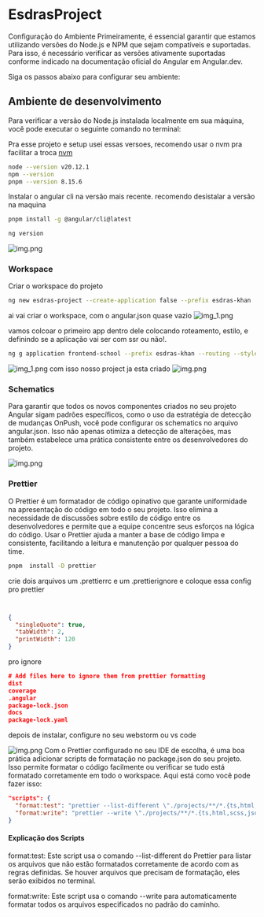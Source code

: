 # EsdrasProject






Configuração do Ambiente
Primeiramente, é essencial garantir que estamos utilizando versões do Node.js e NPM que sejam compatíveis e suportadas. Para isso, é necessário verificar as versões ativamente suportadas conforme indicado na documentação oficial do Angular em Angular.dev.

Siga os passos abaixo para configurar seu ambiente:



## Ambiente de desenvolvimento
Para verificar a versão do Node.js instalada localmente em sua máquina, você pode executar o seguinte comando no terminal:

Pra esse projeto e setup usei  essas versoes, recomendo usar o nvm pra facilitar a troca
[nvm](https://github.com/nvm-sh/nvm)
```bash
node --version v20.12.1
npm --version 
pnpm --version 8.15.6
```

Instalar o angular cli na versão mais recente.
recomendo desistalar a versão na maquina
```bash
pnpm install -g @angular/cli@latest

ng version
```
![img.png](docs/imgs/img.png)
### Workspace
Criar o workspace do projeto

```bash
ng new esdras-project --create-application false --prefix esdras-khan
```

ai vai criar o workspace, com o angular.json quase vazio
![img_1.png](docs/imgs/img_1.png)

vamos colcoar o primeiro app dentro dele
colocando roteamento, estilo, e definindo se a aplicação vai ser com ssr ou não!.
```bash
ng g application frontend-school --prefix esdras-khan --routing --style=scss --strict --ssr false

```
![img_1.png](docs/imgs/img2.png)
com isso nosso project ja esta criado
![img.png](docs/imgs/appcriado.png)

### Schematics
Para garantir que todos os novos componentes criados no seu projeto Angular 
sigam padrões específicos,
como o uso da estratégia de detecção de mudanças OnPush, 
você pode configurar os schematics no arquivo angular.json.
Isso não apenas otimiza a detecção de alterações, mas também 
estabelece uma prática consistente entre os desenvolvedores do projeto.

![img.png](docs/imgs/schematics.png)

### Prettier

O Prettier é um formatador de código opinativo que garante uniformidade na
apresentação do código em todo o seu projeto. Isso elimina a necessidade de 
discussões sobre estilo de código entre os desenvolvedores e 
permite que a equipe concentre seus esforços na lógica do código.
Usar o Prettier ajuda a manter a base de código limpa e consistente, 
facilitando a leitura e manutenção por qualquer pessoa do time.


```bash
pnpm  install -D prettier
```
crie dois arquivos um .prettierrc e um .prettierignore
e coloque essa config pro prettier
```json


{
  "singleQuote": true,
  "tabWidth": 2,
  "printWidth": 120
}
```
pro ignore
```json 
# Add files here to ignore them from prettier formatting
dist
coverage
.angular
package-lock.json
docs
package-lock.yaml

```


depois de instalar, configure no seu webstorm ou vs code

![img.png](docs/imgs/wbe.png)
Com o Prettier configurado no seu IDE de escolha, 
é uma boa prática adicionar scripts de formatação no
package.json do seu projeto. 
Isso permite formatar o código facilmente ou verificar se tudo 
está formatado corretamente em todo o workspace. 
Aqui está como você pode fazer isso:

```json
"scripts": {
  "format:test": "prettier --list-different \"./projects/**/*.{ts,html,scss,json}\"",
  "format:write": "prettier --write \"./projects/**/*.{ts,html,scss,json}\""
}
```

#### Explicação dos Scripts
format:test: Este script usa o comando --list-different do Prettier para listar os arquivos que não estão formatados corretamente de acordo com as regras definidas. Se houver arquivos que precisam de formatação, eles serão exibidos no terminal.

format:write: Este script usa o comando --write para automaticamente formatar todos os arquivos especificados no padrão do caminho.
